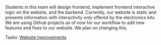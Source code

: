 Students in this team will design frontend, implement frontend interactive logic on the website, and the backend. Currently, our website is static and presents information with interactivity only offered by the electronics kits. We are using Github projects as of now for our workflow to add new features and fixes to our website. We plan on changing this.

Tasks: [Website Improvements](Improvements/Website%20Improvements.md)
